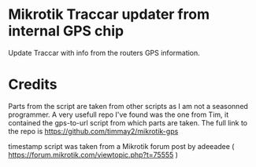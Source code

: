 # Mikrotik Traccar updater from internal GPS chip
Update Traccar with info from the routers GPS information.

# Credits

Parts from the script are taken from other scripts as I am not a seasonned programmer.
A very usefull repo I've found was the one from Tim, it contained the gps-to-url script from which parts are taken.
The full link to the repo is https://github.com/timmay2/mikrotik-gps

timestamp script was taken from a Mikrotik forum post by adeeadee ( https://forum.mikrotik.com/viewtopic.php?t=75555 )

